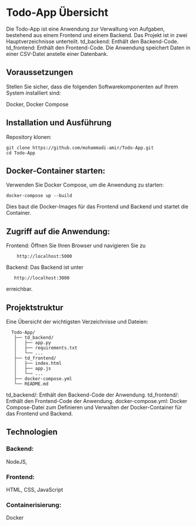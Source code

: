 # Todo-App Übersicht

Die Todo-App ist eine Anwendung zur Verwaltung von Aufgaben, bestehend aus einem Frontend und einem Backend. Das Projekt ist in zwei Hauptverzeichnisse unterteilt.
   td_backend: Enthält den Backend-Code.
   td_frontend: Enthält den Frontend-Code.
Die Anwendung speichert Daten in einer CSV-Datei anstelle einer Datenbank.

## Voraussetzungen

Stellen Sie sicher, dass die folgenden Softwarekomponenten auf Ihrem System installiert sind:

  Docker,
  Docker Compose

## Installation und Ausführung

  Repository klonen:
  
    git clone https://github.com/mohammadi-amir/Todo-App.git
    cd Todo-App

## Docker-Container starten:

Verwenden Sie Docker Compose, um die Anwendung zu starten:

    docker-compose up --build

Dies baut die Docker-Images für das Frontend und Backend und startet die Container.

## Zugriff auf die Anwendung:
  Frontend: Öffnen Sie Ihren Browser und navigieren Sie zu 
  
        http://localhost:5000
  Backend: Das Backend ist unter 
  
       http://localhost:3000 
  erreichbar.

## Projektstruktur

Eine Übersicht der wichtigsten Verzeichnisse und Dateien:

      Todo-App/
       ├── td_backend/
       │   ├── app.py
       │   ├── requirements.txt
       │   └── ...
       ├── td_frontend/
       │   ├── index.html
       │   ├── app.js
       │   └── ...
       ├── docker-compose.yml
       └── README.md

  td_backend/: Enthält den Backend-Code der Anwendung.
  td_frontend/: Enthält den Frontend-Code der Anwendung.
docker-compose.yml: Docker Compose-Datei zum Definieren und Verwalten der Docker-Container für das Frontend und Backend.

## Technologien

### Backend:
  NodeJS, 

### Frontend:
  HTML,
  CSS,
  JavaScript

### Containerisierung:
  Docker



